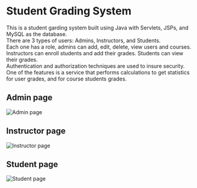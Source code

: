 # Student Grading System

This is a student garding system built using Java with Servlets, JSPs, and MySQL as the database. <br>
There are 3 types of users: Admins, Instructors, and Students. <br>
Each one has a role, admins can add, edit, delete, view users and courses. Instructors can enroll students and add their grades. Students can view their grades. <br>
Authentication and authorization techniques are used to insure security. <br>
One of the features is a service that performs calculations to get statistics for user grades, and for course students grades. <br>

## Admin page
![Admin page](https://i.ibb.co/9VymPPQ/part2-1-3.png)

## Instructor page
![Instructor page](https://i.ibb.co/f9NQ33V/part2-1-4.png)

## Student page
![Student page](https://i.ibb.co/zFhRH8y/part2-1-2.png)
